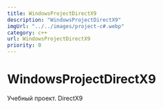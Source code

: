 ```yaml
---
title: WindowsProjectDirectX9
description: "WindowsProjectDirectX9"
imgUrl: "../../images/project-c#.webp"
category: c++
url: WindowsProjectDirectX9
priority: 0
---
```


# WindowsProjectDirectX9

Учебный проект. DirectX9